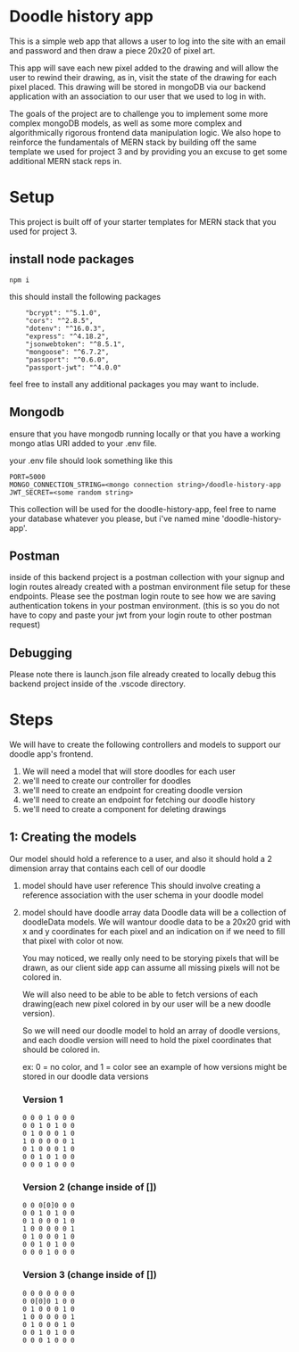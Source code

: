 # Doodle history app

This is a simple web app that allows a user to log into the site with an email and password and then draw a piece 20x20 of pixel art. 

This app will save each new pixel added to the drawing and will allow the user to rewind their drawing, as in, visit the state of the drawing for each pixel placed. This drawing will be stored in mongoDB via our backend application with an association to our user that we used to log in with. 

The goals of the project are to challenge you to implement some more complex mongoDB models, as well as some more complex and algorithmically rigorous frontend data manipulation logic. We also hope to reinforce the fundamentals of MERN stack by building off the same template we used for project 3 and by providing you an excuse to get some additional MERN stack reps in. 

# Setup

This project is built off of your starter templates for MERN stack that you used for project 3.

## install node packages

```
npm i
```

this should install the following packages

```
    "bcrypt": "^5.1.0",
    "cors": "^2.8.5",
    "dotenv": "^16.0.3",
    "express": "^4.18.2",
    "jsonwebtoken": "^8.5.1",
    "mongoose": "^6.7.2",
    "passport": "^0.6.0",
    "passport-jwt": "^4.0.0"
```

feel free to install any additional packages you may want to include.

## Mongodb

ensure that you have mongodb running locally or that you have a working mongo atlas URI added to your .env file.

your .env file should look something like this

```
PORT=5000
MONGO_CONNECTION_STRING=<mongo connection string>/doodle-history-app
JWT_SECRET=<some random string>
```

This collection will be used for the doodle-history-app, feel free to name your database whatever you please, but i've named mine 'doodle-history-app'. 

## Postman

inside of this backend project is a postman collection with your signup and login routes already created with a postman environment file setup for these endpoints. Please see the postman login route to see how we are saving authentication tokens in your postman environment. (this is so you do not have to copy and paste your jwt from your login route to other postman request)

## Debugging

Please note there is launch.json file already created to locally debug this backend project inside of the .vscode directory. 

# Steps

We will have to create the following controllers and models to support our doodle app's frontend. 

1. We will need a model that will store doodles for each user
2. we'll need to create our controller for doodles
3. we'll need to create an endpoint for creating doodle version
4. we'll need to create an endpoint for fetching our doodle history
5. we'll need to create a component for deleting drawings

## 1: Creating the models

Our model should hold a reference to a user, and also it should hold a 2 dimension array that contains each cell of our doodle

1. model should have user reference
    This should involve creating a reference association with the user schema in your doodle model
2. model should have doodle array data
    Doodle data will be a collection of doodleData models. We will wantour doodle data to be a 20x20 grid with x and y coordinates for each pixel and an indication on if we need to fill that pixel with color ot now. 

    You may noticed, we really only need to be storying pixels that will be drawn, as our client side app can assume all missing pixels will not be colored in. 

    We will also need to be able to be able to fetch versions of each drawing(each new pixel colored in by our user will be a new doodle version).

    So we will need our doodle model to hold an array of doodle versions, and each doodle version will need to hold the pixel coordinates that should be colored in. 

    ex: 0 = no color, and 1 = color
    see an example of how versions might be stored in our doodle data versions

    ### Version 1
    ```
    0 0 0 1 0 0 0
    0 0 1 0 1 0 0
    0 1 0 0 0 1 0
    1 0 0 0 0 0 1
    0 1 0 0 0 1 0
    0 0 1 0 1 0 0
    0 0 0 1 0 0 0
    ```

    ### Version 2 (change inside of [])
    ```
    0 0 0[0]0 0 0
    0 0 1 0 1 0 0
    0 1 0 0 0 1 0
    1 0 0 0 0 0 1
    0 1 0 0 0 1 0
    0 0 1 0 1 0 0
    0 0 0 1 0 0 0
    ```

    ### Version 3 (change inside of [])
    ```
    0 0 0 0 0 0 0
    0 0[0]0 1 0 0
    0 1 0 0 0 1 0
    1 0 0 0 0 0 1
    0 1 0 0 0 1 0
    0 0 1 0 1 0 0
    0 0 0 1 0 0 0
    ```

